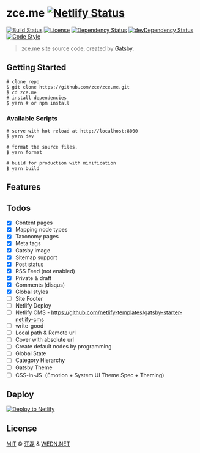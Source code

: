 # zce.me [![Netlify Status][netlify-image]][netlify-url]

[![Build Status][travis-image]][travis-url]
[![License][license-image]][license-url]
[![Dependency Status][dependency-image]][dependency-url]
[![devDependency Status][devdependency-image]][devdependency-url]
[![Code Style][style-image]][style-url]

> zce.me site source code, created by [Gatsby](https://www.gatsbyjs.org).

## Getting Started

```shell
# clone repo
$ git clone https://github.com/zce/zce.me.git
$ cd zce.me
# install dependencies
$ yarn # or npm install
```

### Available Scripts

```shell
# serve with hot reload at http://localhost:8000
$ yarn dev

# format the source files.
$ yarn format

# build for production with minification
$ yarn build
```

## Features

<!-- TODO -->

## Todos

- [x] Content pages
- [x] Mapping node types
- [x] Taxonomy pages
- [x] Meta tags
- [x] Gatsby image
- [x] Sitemap support
- [x] Post status
- [x] RSS Feed (not enabled)
- [x] Private & draft
- [x] Comments (disqus)
- [x] Global styles
- [ ] Site Footer
- [ ] Netlify Deploy
- [ ] Netlify CMS - https://github.com/netlify-templates/gatsby-starter-netlify-cms
- [ ] write-good
- [ ] Local path & Remote url
- [ ] Cover with absolute url
- [ ] Create default nodes by programming
- [ ] Global State
- [ ] Category Hierarchy
- [ ] Gatsby Theme
- [ ] CSS-in-JS（Emotion + System UI Theme Spec + Theming)

## Deploy

[![Deploy to Netlify][deploy-image]][deploy-url]

## License

[MIT](LICENSE) &copy; [汪磊](https://zce.me) &amp; [WEDN.NET](https://wedn.net)

[netlify-image]: https://api.netlify.com/api/v1/badges/cabdddaa-eb82-4780-b97e-fdf636c55314/deploy-status
[netlify-url]: https://app.netlify.com/sites/zce/deploys
[deploy-image]: https://www.netlify.com/img/deploy/button.svg
[deploy-url]: https://app.netlify.com/start/deploy?repository=https://github.com/zce/zce.me


[travis-image]: https://img.shields.io/travis/zce/zce.me.svg
[travis-url]: https://travis-ci.org/zce/zce.me
[license-image]: https://img.shields.io/github/license/zce/zce.me.svg
[license-url]: https://github.com/zce/zce.me/blob/master/LICENSE
[dependency-image]: https://img.shields.io/david/zce/zce.me.svg
[dependency-url]: https://david-dm.org/zce/zce.me
[devdependency-image]: https://img.shields.io/david/dev/zce/zce.me.svg
[devdependency-url]: https://david-dm.org/zce/zce.me?type=dev
[style-image]: https://img.shields.io/badge/code%20style-standard-brightgreen.svg
[style-url]: http://standardjs.com
